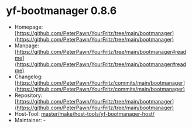 # yf-bootmanager 0.8.6
 - Homepage: [https://github.com/PeterPawn/YourFritz/tree/main/bootmanager](https://github.com/PeterPawn/YourFritz/tree/main/bootmanager)
 - Manpage: [https://github.com/PeterPawn/YourFritz/tree/main/bootmanager#readme](https://github.com/PeterPawn/YourFritz/tree/main/bootmanager#readme)
 - Changelog: [https://github.com/PeterPawn/YourFritz/commits/main/bootmanager](https://github.com/PeterPawn/YourFritz/commits/main/bootmanager)
 - Repository: [https://github.com/PeterPawn/YourFritz/tree/main/bootmanager](https://github.com/PeterPawn/YourFritz/tree/main/bootmanager)
 - Host-Tool: [master/make/host-tools/yf-bootmanager-host/](https://github.com/Freetz-NG/freetz-ng/tree/master/make/host-tools/yf-bootmanager-host/)
 - Maintainer: -

